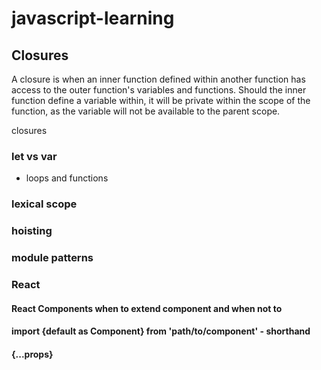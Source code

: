 # javascript-learning

## Closures


A closure is when an inner function defined within another function has access to the outer function's variables and functions. Should the inner function define a variable within, it will be private within the scope of the function, as the variable will not be available to the parent scope.


closures
### let vs var 
 - loops and functions
### lexical scope
### hoisting
### module patterns
### React
#### React Components when to extend component and when not to
#### import {default as Component} from 'path/to/component' - shorthand
#### {...props}

